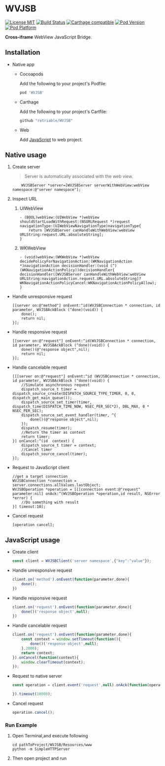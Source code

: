 # WVJSB

[![License MIT](https://img.shields.io/badge/license-MIT-green.svg?style=flat)](https://raw.githubusercontent.com/retriable/WVJSB/master/LICENSE)
[![Build Status](https://img.shields.io/travis/retriable/WVJSB/master.svg?style=flat)](https://travis-ci.org/retriable/WVJSB)
[![Carthage compatible](https://img.shields.io/badge/Carthage-compatible-4BC51D.svg?style=flat)](https://github.com/retriable/WVJSB)
[![Pod Version](https://img.shields.io/cocoapods/v/WVJSB.svg?style=flat)](http://cocoapods.org/pods/WVJSB)
[![Pod Platform](https://img.shields.io/cocoapods/p/WVJSB.svg?style=flat)](http://cocoapods.org/pods/WVJSB)

**Cross-iframe** WebView JavaScript Bridge.

## Installation

* Native app
   * Cocoapods

        Add the following to your project's Podfile:
        ```ruby
        pod 'WVJSB'
        ```

   * Carthage

        Add the following to your project's Cartfile:
        ```ruby
        github "retriable/WVJSB"
        ```
   * Web

        Add [JavaScript](https://raw.githubusercontent.com/retriable/WVJSB/master/WVJSB/Resources/www/scripts/Client.js) to web project.

## Native usage
1. Create server
    > Server is automatically associated with the web view.

    ```obj-c
        WVJSBServer *server=[WVJSBServer serverWithWebView:webView namespace:@"server namespace"];
    ```

2. Inspect URL
   1. UIWebView

        ```obj-c
        - (BOOL)webView:(UIWebView *)webView shouldStartLoadWithRequest:(NSURLRequest *)request navigationType:(UIWebViewNavigationType)navigationType{
            return [WVJSBServer canHandleWithWebView:webView URLString:request.URL.absoluteString];
        }
        ```

   2. WKWebView

        ```obj-c
        - (void)webView:(WKWebView *)webView decidePolicyForNavigationAction:(WKNavigationAction *)navigationAction decisionHandler:(void (^)(WKNavigationActionPolicy))decisionHandler{
        decisionHandler([WVJSBServer canHandleWithWebView:webView URLString:navigationAction.request.URL.absoluteString]?WKNavigationActionPolicyCancel:WKNavigationActionPolicyAllow);
        }
        ```

*  Handle unresponsive request

    ```obj-c
    [[server on:@"method"] onEvent:^id(WVJSBConnection * connection, id parameter, WVJSBAckBlock (^done)(void)) {
        done();
        return nil;
    }];
    ```

* Handle responsive request

    ```obj-c
    [[server on:@"request"] onEvent:^id(WVJSBConnection * connection, id parameter, WVJSBAckBlock (^done)(void)) {
        done()(@"response object",nil);
        return nil;
    }];
    ```

* Handle cancelable request

    ```obj-c
    [[[server on:@"request"] onEvent:^id (WVJSBConnection * connection, id parameter, WVJSBAckBlock (^done)(void)) {
        //Simulate asynchronous request
        dispatch_source_t timer = dispatch_source_create(DISPATCH_SOURCE_TYPE_TIMER, 0, 0, dispatch_get_main_queue());
        dispatch_source_set_timer(timer, dispatch_time(DISPATCH_TIME_NOW, NSEC_PER_SEC*2), DBL_MAX, 0 * NSEC_PER_SEC);
        dispatch_source_set_event_handler(timer, ^{
            done()(@"response object",nil);
        });
        dispatch_resume(timer);
        //Return the timer as context 
        return timer;
    }] onCancel:^(id  context) {
        dispatch_source_t timer = context;
        //Cancel timer 
        dispatch_source_cancel(timer);
    }];
    ```

* Request to JavaScript client

    ```obj-c
    //get a target connection
    WVJSBConnection *connection =  server.connections.allValues.lastObject;
    WVJSBOperation *operation = [[[connection event:@"request" parameter:nil] onAck:^(WVJSBOperation *operation,id result, NSError *error) {
        //Do something with result
    }] timeout:10];
    ```

* Cancel request

    ```obj-c
    [operation cancel];
    ```

## JavaScript usage

* Create client

    ```js
    const client = WVJSBClient('server namespace',{"key":"value"});
    ```

* Handle unresponsive request

    ```js
    client.on('method').onEvent(function(parameter,done){
        done();
    })
    ```

* Handle responsive request

    ```js
    client.on('request').onEvent(function(parameter,done){
        done()('response object',null);
    })
    ```

* Handle cancelable request

    ```js
    client.on('request').onEvent(function(parameter,done){
        const context = window.setTimeout(function(){
            done()('response object',null);
        },2000);
        return context;
    }).onCancel(function(context){
        window.clearTimeout(context);
    });
    ```

* Request to native server

    ```js
    const operation = client.event('request',null).onAck(function(operation,parameter,error){

    }).timeout(10000);
    ```

* Cancel request

    ```js
    operation.cancel();
    ```

### Run Example

1. Open Terminal,and execute following

    ```shell
    cd pathToProject/WVJSB/Resources/www
    python -m SimpleHTTPServer
    ```

2. Then open project and run
